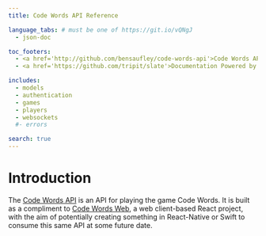 ```yaml
---
title: Code Words API Reference

language_tabs: # must be one of https://git.io/vQNgJ
  - json-doc

toc_footers:
  - <a href='http://github.com/bensaufley/code-words-api'>Code Words API</a> by <a href='http://github.com/bensaufley'>Ben Saufley</a>
  - <a href='https://github.com/tripit/slate'>Documentation Powered by Slate</a>

includes:
  - models
  - authentication
  - games
  - players
  - websockets
  #- errors

search: true
---
```


# Introduction

The [Code Words API](https://github.com/bensaufley/code-words-api) is an API for playing the game Code Words. It is built as a compliment to [Code Words Web](https://github.com/bensaufley/code-words-api), a web client-based React project, with the aim of potentially creating something in React-Native or Swift to consume this same API at some future date.
